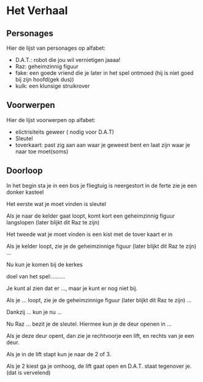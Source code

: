 # Het Verhaal

## Personages

Hier de lijst van personages op alfabet: 
 * D.A.T.: robot die jou wil vernietigen jaaaa!
 * Raz: geheimzinnig figuur
 * fake: een goede vriend die je later in het spel ontmoed (hij is niet goed bij zijn hoofd(gek dus))
 * kulk: een klunsige struikrover


## Voorwerpen

Hier de lijst voorwerpen op alfabet:
 * elictrisiteits geweer ( nodig voor D.A.T)
 * Sleutel
 * toverkaart: past zig aan aan waar je geweest bent en laat zijn waar je naar toe moet(soms)
## Doorloop

In het begin sta je in een bos je fliegtuig is neergestort in de ferte zie je een donker kasteel 


Het eerste wat je moet vinden is sleutel


Als je naar de kelder gaat loopt, komt kort een geheimzinnig figuur langslopen (later blijkt
dit Raz te zijn)

Het tweede wat je moet vinden is een kist met de tover kaart er in




Als je kelder loopt, zie je de geheimzinnige figuur (later blijkt
dit Raz te zijn) ...


Nu kun je komen bij de kerkes

doel van het spel:.........



Je kunt al zien dat er ..., maar je kunt er nog niet bij.


Als je ... loopt, zie je de geheimzinnige figuur (later blijkt
dit Raz te zijn) ...


Dankzij ... kun je nu ...


Nu Raz ... bezit je de sleutel. Hiermee kun je de deur openen in ...


Als je deze deur opent, dan zie je rechtvoorje een lift, en rechts van je een  deur.

Als je in de lift stapt kun je naar de 2 of 3.

Als je 2 kiest ga je omhoog, de lift gaat open en D.A.T. staat tegenover je.(dat is vervelend)




